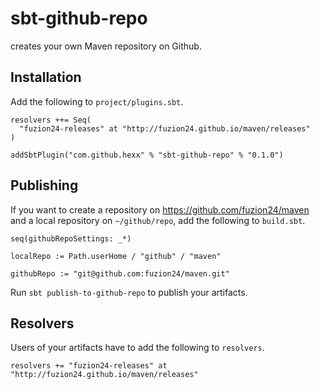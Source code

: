 # sbt-github-repo

creates your own Maven repository on Github.

## Installation

Add the following to `project/plugins.sbt`.

    resolvers ++= Seq(
      "fuzion24-releases" at "http://fuzion24.github.io/maven/releases"
    )

    addSbtPlugin("com.github.hexx" % "sbt-github-repo" % "0.1.0")

## Publishing

If you want to create a repository on https://github.com/fuzion24/maven and a local repository on `~/github/repo`,
add the following to `build.sbt`.

    seq(githubRepoSettings: _*)

    localRepo := Path.userHome / "github" / "maven"

    githubRepo := "git@github.com:fuzion24/maven.git"

Run `sbt publish-to-github-repo` to publish your artifacts.

## Resolvers

Users of your artifacts have to add the following to `resolvers`.

    resolvers += "fuzion24-releases" at "http://fuzion24.github.io/maven/releases"
